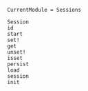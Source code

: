 ```@meta
CurrentModule = Sessions
```

```@docs
Session
id
start
set!
get
unset!
isset
persist
load
session
init
```

